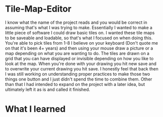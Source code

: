 # Tile-Map-Editor
I know what the name of the project reads and you would be correct in assuming that's what I was trying to make. Essentially I wanted to make a little piece of software I could draw basic tiles on. I wanted these tile maps to be saveable and loadable, so that's what I focused on when doing this. You're able to pick tiles from 1-8 I believe on your keyboard (Don't quote me on that it's been 4+ years) and then using your mouse draw a picture or a map depending on what you are wanting to do. The tiles are drawn on a grid that you can have displayed or invisible depending on how you like to look at the map. When you're done with your drawing you hit new save and to overwrite your current drawing you hit save. I honestly feel that back then I was still working on understanding proper practices to make those two things one button and I just didn't spend the time to combine them. Other than that I had intended to expand on the project with a later idea, but ultimately left it as is and called it finished.
# What I learned
